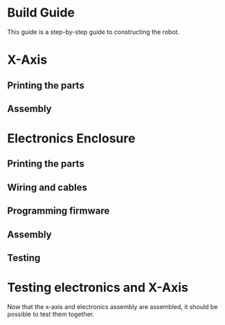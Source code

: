 # Build Guide

This guide is a step-by-step guide to constructing the robot.

# X-Axis

## Printing the parts

## Assembly

# Electronics Enclosure

## Printing the parts

## Wiring and cables

## Programming firmware

## Assembly

## Testing

# Testing electronics and X-Axis

Now that the x-axis and electronics assembly are assembled,
it should be possible to test them together.
